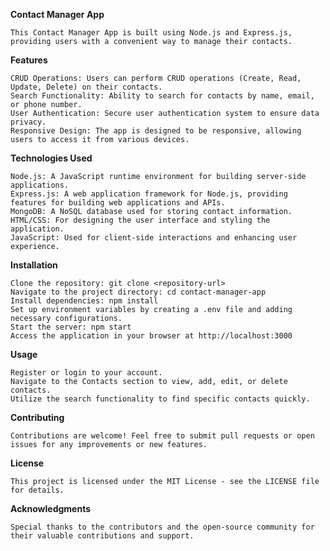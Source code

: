 **Contact Manager App**

    This Contact Manager App is built using Node.js and Express.js, providing users with a convenient way to manage their contacts.

**Features**

    CRUD Operations: Users can perform CRUD operations (Create, Read, Update, Delete) on their contacts.
    Search Functionality: Ability to search for contacts by name, email, or phone number.
    User Authentication: Secure user authentication system to ensure data privacy.
    Responsive Design: The app is designed to be responsive, allowing users to access it from various devices.

**Technologies Used**

    Node.js: A JavaScript runtime environment for building server-side applications.
    Express.js: A web application framework for Node.js, providing features for building web applications and APIs.
    MongoDB: A NoSQL database used for storing contact information.
    HTML/CSS: For designing the user interface and styling the application.
    JavaScript: Used for client-side interactions and enhancing user experience.

**Installation**

    Clone the repository: git clone <repository-url>
    Navigate to the project directory: cd contact-manager-app
    Install dependencies: npm install
    Set up environment variables by creating a .env file and adding necessary configurations.
    Start the server: npm start
    Access the application in your browser at http://localhost:3000

**Usage**

    Register or login to your account.
    Navigate to the Contacts section to view, add, edit, or delete contacts.
    Utilize the search functionality to find specific contacts quickly.

**Contributing**

    Contributions are welcome! Feel free to submit pull requests or open issues for any improvements or new features.

**License**

    This project is licensed under the MIT License - see the LICENSE file for details.

**Acknowledgments**

    Special thanks to the contributors and the open-source community for their valuable contributions and support.
